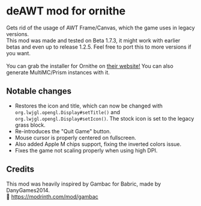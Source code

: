 # deAWT mod for ornithe
Gets rid of the usage of AWT Frame/Canvas, which the game uses in legacy versions.
<br>This mod was made and tested on Beta 1.7.3, it might work with earlier betas and even up to release 1.2.5. Feel free to port this to more versions if you want.
<br>
<br>You can grab the installer for Ornithe on [their website!](https://ornithemc.net/) You can also generate MultiMC/Prism instances with it.

## Notable changes
- Restores the icon and title, which can now be changed with `org.lwjgl.opengl.Display#setTitle()` and `org.lwjgl.opengl.Display#setIcon()`. The stock icon is set to the legacy grass block.
- Re-introduces the "Quit Game" button.
- Mouse cursor is properly centered on fullscreen.
- Also added Apple M chips support, fixing the inverted colors issue.
- Fixes the game not scaling properly when using high DPI.

## Credits
This mod was heavily inspired by Gambac for Babric, made by DanyGames2014.
<br>🔗 https://modrinth.com/mod/gambac
